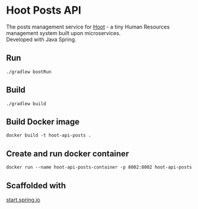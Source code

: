 # Hoot Posts API
The posts management service for [Hoot](https://github.com/chrisashwalker/hoot) - a tiny Human Resources management system built upon microservices.  
Developed with Java Spring.

## Run
```
./gradlew bootRun
```

## Build
```
./gradlew build
```

## Build Docker image
```
docker build -t hoot-api-posts .
```

## Create and run docker container
```
docker run --name hoot-api-posts-container -p 8002:8002 hoot-api-posts 
```

## Scaffolded with
[start.spring.io](start.spring.io)
